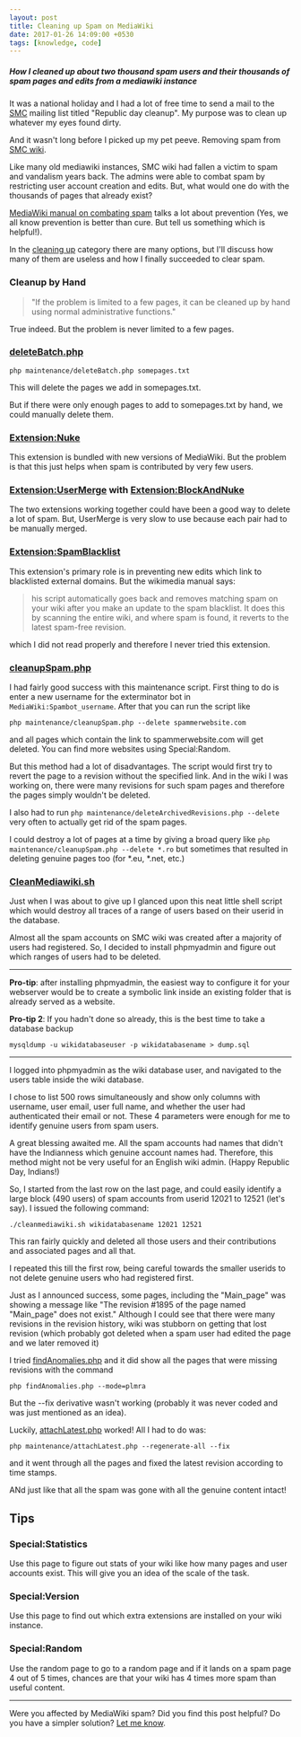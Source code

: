 ```yaml
---
layout: post
title: Cleaning up Spam on MediaWiki
date: 2017-01-26 14:09:00 +0530
tags: [knowledge, code]
---
```


##### How I cleaned up about two thousand spam users and their thousands of spam pages and edits from a mediawiki instance #####

It was a national holiday and I had a lot of free time to send a mail to the [SMC](https://smc.org.in/) mailing list titled "Republic day cleanup". My purpose was to clean up whatever my eyes found dirty.

And it wasn't long before I picked up my pet peeve. Removing spam from [SMC wiki](https://wiki.smc.org.in).

Like many old mediawiki instances, SMC wiki had fallen a victim to spam and vandalism years back. The admins were able to combat spam by restricting user account creation and edits. But, what would one do with the thousands of pages that already exist?

[MediaWiki manual on combating spam](https://www.mediawiki.org/wiki/Manual:Combating_spam) talks a lot about prevention (Yes, we all know prevention is better than cure. But tell us something which is helpful!).

In the [cleaning up](https://www.mediawiki.org/wiki/Manual:Combating_vandalism#Cleaning_up) category there are many options, but I'll discuss how many of them are useless and how I finally succeeded to clear spam.

### Cleanup by Hand ###
> "If the problem is limited to a few pages, it can be cleaned up by hand using normal administrative functions."

True indeed. But the problem is never limited to a few pages.

### [deleteBatch.php](https://www.mediawiki.org/wiki/Manual:DeleteBatch.php) ###

`php maintenance/deleteBatch.php somepages.txt`

This will delete the pages we add in somepages.txt.

But if there were only enough pages to add to somepages.txt by hand, we could manually delete them.

### [Extension:Nuke](https://www.mediawiki.org/wiki/Extension:Nuke) ###
This extension is bundled with new versions of MediaWiki. But the problem is that this just helps when spam is contributed by very few users.

### [Extension:UserMerge](https://www.mediawiki.org/wiki/Extension:UserMerge) with [Extension:BlockAndNuke](https://www.mediawiki.org/wiki/Extension:BlockAndNuke) ###
The two extensions working together could have been a good way to delete a lot of spam. But, UserMerge is very slow to use because each pair had to be manually merged.

### [Extension:SpamBlacklist](https://www.mediawiki.org/wiki/Extension:SpamBlacklist) ###
This extension's primary role is in preventing new edits which link to blacklisted external domains. But the wikimedia manual says:

> his script automatically goes back and removes matching spam on your wiki after you make an update to the spam blacklist. It does this by scanning the entire wiki, and where spam is found, it reverts to the latest spam-free revision.

which I did not read properly and therefore I never tried this extension.

### [cleanupSpam.php](https://www.mediawiki.org/wiki/Manual:CleanupSpam.php) ###

I had fairly good success with this maintenance script. First thing to do is enter a new username for the exterminator bot in `MediaWiki:Spambot_username`. After that you can run the script like

`php maintenance/cleanupSpam.php --delete spammerwebsite.com`

and all pages which contain the link to spammerwebsite.com will get deleted. You can find more websites using Special:Random.

But this method had a lot of disadvantages. The script would first try to revert the page to a revision without the specified link. And in the wiki I was working on, there were many revisions for such spam pages and therefore the pages simply wouldn't be deleted.

I also had to run `php maintenance/deleteArchivedRevisions.php --delete` very often to actually get rid of the spam pages.

I could destroy a lot of pages at a time by giving a broad query like `php maintenance/cleanupSpam.php --delete *.ro` but sometimes that resulted in deleting genuine pages too (for \*.eu, \*.net, etc.)

### [CleanMediawiki.sh](http://www.actiu.net/mediawiki/) ###

Just when I was about to give up I glanced upon this neat little shell script which would destroy all traces of a range of users based on their userid in the database.

Almost all the spam accounts on SMC wiki was created after a majority of users had registered. So, I decided to install phpmyadmin and figure out which ranges of users had to be deleted.

---

**Pro-tip**: after installing phpmyadmin, the easiest way to configure it for your webserver would be to create a symbolic link inside an existing folder that is already served as a website.

**Pro-tip 2**: If you hadn't done so already, this is the best time to take a database backup

`mysqldump -u wikidatabaseuser -p wikidatabasename > dump.sql`

---



I logged into phpmyadmin as the wiki database user, and navigated to the users table inside the wiki database.

I chose to list 500 rows simultaneously and show only columns with username, user email, user full name, and whether the user had authenticated their email or not. These 4 parameters were enough for me to identify genuine users from spam users.

A great blessing awaited me. All the spam accounts had names that didn't have the Indianness which genuine account names had. Therefore, this method might not be very useful for an English wiki admin. (Happy Republic Day, Indians!)

So, I started from the last row on the last page, and could easily identify a large block (490 users) of spam accounts from userid 12021 to 12521 (let's say). I issued the following command:

`./cleanmediawiki.sh wikidatabasename 12021 12521`

This ran fairly quickly and deleted all those users and their contributions and associated pages and all that.

I repeated this till the first row, being careful towards the smaller userids to not delete genuine users who had registered first.

Just as I announced success, some pages, including the "Main_page" was showing a message like "The revision #1895 of the page named "Main_page" does not exist." Although I could see that there were many revisions in the revision history, wiki was stubborn on getting that lost revision (which probably got deleted when a spam user had edited the page and we later removed it)

I tried [findAnomalies.php](https://www.mediawiki.org/wiki/Manual:FindAnomalies.php) and it did show all the pages that were missing revisions with the command

`php findAnomalies.php --mode=plmra`

But the --fix derivative wasn't working (probably it was never coded and was just mentioned as an idea).

Luckily, [attachLatest.php](https://www.mediawiki.org/wiki/Manual:AttachLatest.php) worked! All I had to do was:

`php maintenance/attachLatest.php --regenerate-all --fix`

and it went through all the pages and fixed the latest revision according to time stamps.

ANd just like that all the spam was gone with all the genuine content intact!

## Tips ##

### Special:Statistics ###
Use this page to figure out stats of your wiki like how many pages and user accounts exist. This will give you an idea of the scale of the task.

### Special:Version ###
Use this page to find out which extra extensions are installed on your wiki instance.

### Special:Random ###
Use the random page to go to a random page and if it lands on a spam page 4 out of 5 times, chances are that your wiki has 4 times more spam than useful content.

---

Were you affected by MediaWiki spam? Did you find this post helpful? Do you have a simpler solution? [Let me know](/comments/).
